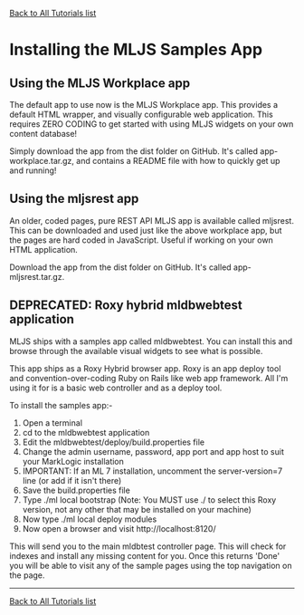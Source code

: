 [Back to All Tutorials list](all.md)
# Installing the MLJS Samples App

## Using the MLJS Workplace app

The default app to use now is the MLJS Workplace app. This provides a default HTML wrapper, and visually configurable
web application. This requires ZERO CODING to get started with using MLJS widgets on your own content database!

Simply download the app from the dist folder on GitHub. It's called app-workplace.tar.gz, and contains a README
file with how to quickly get up and running!

## Using the mljsrest app

An older, coded pages, pure REST API MLJS app is available called mljsrest. This can be downloaded and used just like
the above workplace app, but the pages are hard coded in JavaScript. Useful if working on your own HTML application.

Download the app from the dist folder on GitHub. It's called app-mljsrest.tar.gz.


## DEPRECATED: Roxy hybrid mldbwebtest application

MLJS ships with a samples app called mldbwebtest. You can install this and browse through the available
visual widgets to see what is possible.

This app ships as a Roxy Hybrid browser app. Roxy is an app deploy tool and convention-over-coding
Ruby on Rails like web app framework. All I'm using it for is a basic web controller and as a deploy
tool.

To install the samples app:-

1. Open a terminal
2. cd to the mldbwebtest application
3. Edit the mldbwebtest/deploy/build.properties file
4. Change the admin username, password, app port and app host to suit your MarkLogic installation
5. IMPORTANT: If an ML 7 installation, uncomment the server-version=7 line (or add if it isn't there)
6. Save the build.properties file
7. Type ./ml local bootstrap (Note: You MUST use ./ to select this Roxy version, not any other that may be installed on your machine)
8. Now type ./ml local deploy modules
9. Now open a browser and visit http://localhost:8120/

This will send you to the main mldbtest controller page. This will check for indexes and install any missing content for you.
Once this returns 'Done' you will be able to visit any of the sample pages using the top navigation on the page.

- - - -

[Back to All Tutorials list](all.md)
